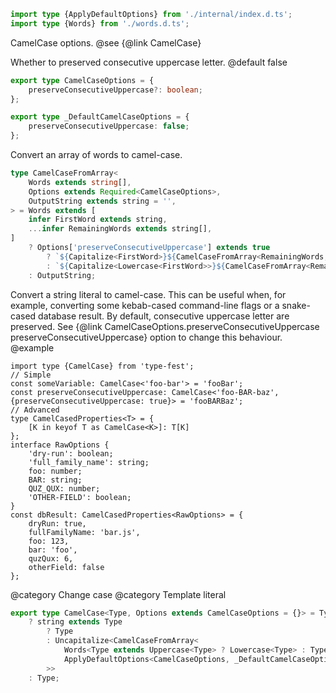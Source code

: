 ``` typescript
import type {ApplyDefaultOptions} from './internal/index.d.ts';
import type {Words} from './words.d.ts';
```

CamelCase options.
@see {@link CamelCase}

Whether to preserved consecutive uppercase letter.
@default false

``` typescript
export type CamelCaseOptions = {
    preserveConsecutiveUppercase?: boolean;
};
```

``` typescript
export type _DefaultCamelCaseOptions = {
    preserveConsecutiveUppercase: false;
};
```

Convert an array of words to camel-case.

``` typescript
type CamelCaseFromArray<
    Words extends string[],
    Options extends Required<CamelCaseOptions>,
    OutputString extends string = '',
> = Words extends [
    infer FirstWord extends string,
    ...infer RemainingWords extends string[],
]
    ? Options['preserveConsecutiveUppercase'] extends true
        ? `${Capitalize<FirstWord>}${CamelCaseFromArray<RemainingWords, Options>}`
        : `${Capitalize<Lowercase<FirstWord>>}${CamelCaseFromArray<RemainingWords, Options>}`
    : OutputString;
```

Convert a string literal to camel-case.
This can be useful when, for example, converting some kebab-cased command-line flags or a snake-cased database result.
By default, consecutive uppercase letter are preserved. See {@link CamelCaseOptions.preserveConsecutiveUppercase preserveConsecutiveUppercase} option to change this behaviour.
@example

    import type {CamelCase} from 'type-fest';
    // Simple
    const someVariable: CamelCase<'foo-bar'> = 'fooBar';
    const preserveConsecutiveUppercase: CamelCase<'foo-BAR-baz', {preserveConsecutiveUppercase: true}> = 'fooBARBaz';
    // Advanced
    type CamelCasedProperties<T> = {
        [K in keyof T as CamelCase<K>]: T[K]
    };
    interface RawOptions {
        'dry-run': boolean;
        'full_family_name': string;
        foo: number;
        BAR: string;
        QUZ_QUX: number;
        'OTHER-FIELD': boolean;
    }
    const dbResult: CamelCasedProperties<RawOptions> = {
        dryRun: true,
        fullFamilyName: 'bar.js',
        foo: 123,
        bar: 'foo',
        quzQux: 6,
        otherField: false
    };

@category Change case
@category Template literal

``` typescript
export type CamelCase<Type, Options extends CamelCaseOptions = {}> = Type extends string
    ? string extends Type
        ? Type
        : Uncapitalize<CamelCaseFromArray<
            Words<Type extends Uppercase<Type> ? Lowercase<Type> : Type>,
            ApplyDefaultOptions<CamelCaseOptions, _DefaultCamelCaseOptions, Options>
        >>
    : Type;
```